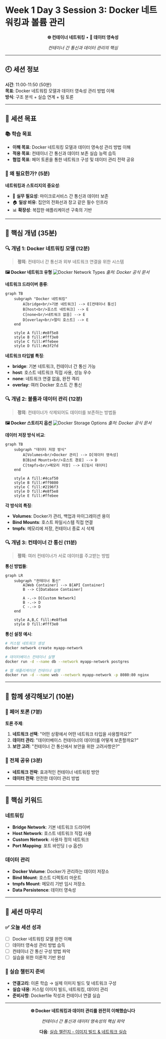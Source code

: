 # Week 1 Day 3 Session 3: Docker 네트워킹과 볼륨 관리

<div align="center">

**🌐 컨테이너 네트워킹** • **💾 데이터 영속성**

*컨테이너 간 통신과 데이터 관리의 핵심*

</div>

---

## 🕘 세션 정보

**시간**: 11:00-11:50 (50분)  
**목표**: Docker 네트워킹 모델과 데이터 영속성 관리 방법 이해  
**방식**: 구조 분석 + 실습 연계 + 팀 토론

---

## 🎯 세션 목표

### 📚 학습 목표
- **이해 목표**: Docker 네트워킹 모델과 데이터 영속성 관리 방법 이해
- **적용 목표**: 컨테이너 간 통신과 데이터 보존 실습 능력 습득
- **협업 목표**: 페어 토론을 통한 네트워크 구성 및 데이터 관리 전략 공유

### 🤔 왜 필요한가? (5분)

**네트워킹과 스토리지의 중요성**:
- 💼 **실무 필요성**: 마이크로서비스 간 통신과 데이터 보존
- 🏠 **일상 비유**: 집안의 전화선과 창고 같은 필수 인프라
- 📊 **확장성**: 복잡한 애플리케이션 구축의 기반

---

## 📖 핵심 개념 (35분)

### 🔍 개념 1: Docker 네트워킹 모델 (12분)

> **정의**: 컨테이너 간 통신과 외부 네트워크 연결을 위한 시스템

**🖼️ Docker 네트워크 유형**
![Docker Network Types](https://docs.docker.com/network/images/bridge_network.png)
*출처: Docker 공식 문서*

**네트워크 드라이버 종류**:
```mermaid
graph TB
    subgraph "Docker 네트워킹"
        A[bridge<br/>기본 네트워크] --> E[컨테이너 통신]
        B[host<br/>호스트 네트워크] --> E
        C[none<br/>네트워크 없음] --> E
        D[overlay<br/>멀티 호스트] --> E
    end
    
    style A fill:#e8f5e8
    style B fill:#fff3e0
    style C fill:#ffebee
    style D fill:#e3f2fd
```

**네트워크 타입별 특징**:
- **bridge**: 기본 네트워크, 컨테이너 간 통신 가능
- **host**: 호스트 네트워크 직접 사용, 성능 우수
- **none**: 네트워크 연결 없음, 완전 격리
- **overlay**: 여러 Docker 호스트 간 통신

### 🔍 개념 2: 볼륨과 데이터 관리 (12분)

> **정의**: 컨테이너가 삭제되어도 데이터를 보존하는 방법들

**🖼️ Docker 스토리지 옵션**
![Docker Storage Options](https://docs.docker.com/storage/images/types-of-mounts.png)
*출처: Docker 공식 문서*

**데이터 저장 방식 비교**:
```mermaid
graph TB
    subgraph "데이터 저장 방식"
        A[Volumes<br/>Docker 관리] --> D[데이터 영속성]
        B[Bind Mounts<br/>호스트 경로] --> D
        C[tmpfs<br/>메모리 저장] --> E[임시 데이터]
    end
    
    style A fill:#4caf50
    style B fill:#ff9800
    style C fill:#2196f3
    style D fill:#e8f5e8
    style E fill:#ffebee
```

**각 방식의 특징**:
- **Volumes**: Docker가 관리, 백업과 마이그레이션 용이
- **Bind Mounts**: 호스트 파일시스템 직접 연결
- **tmpfs**: 메모리에 저장, 컨테이너 종료 시 삭제

### 🔍 개념 3: 컨테이너 간 통신 (11분)

> **정의**: 여러 컨테이너가 서로 데이터를 주고받는 방법

**통신 방법들**:
```mermaid
graph LR
    subgraph "컨테이너 통신"
        A[Web Container] --> B[API Container]
        B --> C[Database Container]
        
        A -.-> D[Custom Network]
        B -.-> D
        C -.-> D
    end
    
    style A,B,C fill:#e8f5e8
    style D fill:#fff3e0
```

**통신 설정 예시**:
```bash
# 커스텀 네트워크 생성
docker network create myapp-network

# 데이터베이스 컨테이너 실행
docker run -d --name db --network myapp-network postgres

# 웹 애플리케이션 컨테이너 실행
docker run -d --name web --network myapp-network -p 8080:80 nginx
```

---

## 💭 함께 생각해보기 (10분)

### 🤝 페어 토론 (7분)
**토론 주제**:
1. **네트워크 선택**: "어떤 상황에서 어떤 네트워크 타입을 사용할까요?"
2. **데이터 관리**: "데이터베이스 컨테이너의 데이터를 어떻게 보존할까요?"
3. **보안 고려**: "컨테이너 간 통신에서 보안을 위한 고려사항은?"

### 🎯 전체 공유 (3분)
- **네트워크 전략**: 효과적인 컨테이너 네트워킹 방안
- **데이터 전략**: 안전한 데이터 관리 방법

---

## 🔑 핵심 키워드

### 네트워킹
- **Bridge Network**: 기본 네트워크 드라이버
- **Host Network**: 호스트 네트워크 직접 사용
- **Custom Network**: 사용자 정의 네트워크
- **Port Mapping**: 포트 바인딩 (-p 옵션)

### 데이터 관리
- **Docker Volume**: Docker가 관리하는 데이터 저장소
- **Bind Mount**: 호스트 디렉토리 마운트
- **tmpfs Mount**: 메모리 기반 임시 저장소
- **Data Persistence**: 데이터 영속성

---

## 📝 세션 마무리

### ✅ 오늘 세션 성과
- [ ] Docker 네트워킹 모델 완전 이해
- [ ] 데이터 영속성 관리 방법 습득
- [ ] 컨테이너 간 통신 구성 방법 파악
- [ ] 실습을 위한 이론적 기반 완성

### 🎯 실습 챌린지 준비
- **연결고리**: 이론 학습 → 실제 이미지 빌드 및 네트워크 구성
- **실습 내용**: 커스텀 이미지 빌드, 네트워킹, 데이터 관리
- **준비사항**: Dockerfile 작성과 컨테이너 연결 실습

---

<div align="center">

**🌐 Docker 네트워킹과 데이터 관리를 완전히 이해했습니다**

*컨테이너 간 통신과 데이터 영속성의 핵심 파악*

**다음**: [실습 챌린지 - 이미지 빌드 & 네트워크 실습](../README.md#실습-챌린지)

</div>